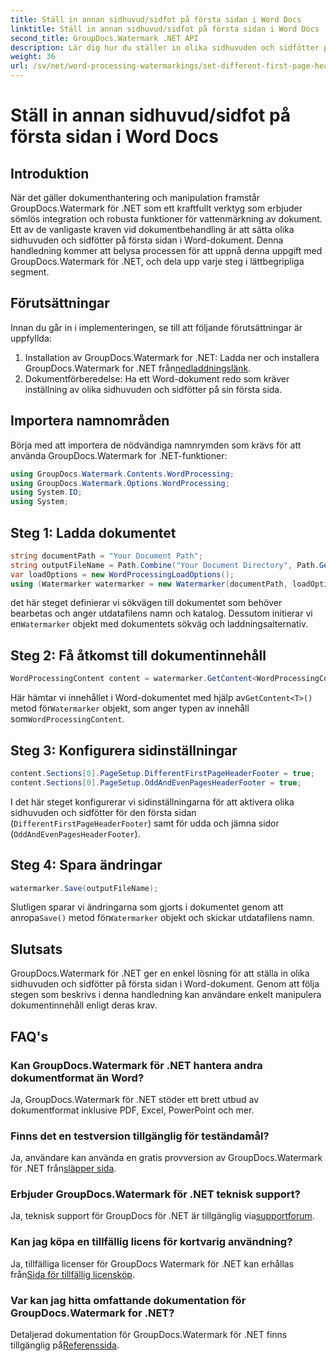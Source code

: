 ```yaml
---
title: Ställ in annan sidhuvud/sidfot på första sidan i Word Docs
linktitle: Ställ in annan sidhuvud/sidfot på första sidan i Word Docs
second_title: GroupDocs.Watermark .NET API
description: Lär dig hur du ställer in olika sidhuvuden och sidfötter på första sidan i Word-dokument med hjälp av GroupDocs.Watermark för .NET.
weight: 36
url: /sv/net/word-processing-watermarkings/set-different-first-page-header-footer-word-docs/
---
```


# Ställ in annan sidhuvud/sidfot på första sidan i Word Docs

## Introduktion
När det gäller dokumenthantering och manipulation framstår GroupDocs.Watermark för .NET som ett kraftfullt verktyg som erbjuder sömlös integration och robusta funktioner för vattenmärkning av dokument. Ett av de vanligaste kraven vid dokumentbehandling är att sätta olika sidhuvuden och sidfötter på första sidan i Word-dokument. Denna handledning kommer att belysa processen för att uppnå denna uppgift med GroupDocs.Watermark för .NET, och dela upp varje steg i lättbegripliga segment.
## Förutsättningar
Innan du går in i implementeringen, se till att följande förutsättningar är uppfyllda:
1.  Installation av GroupDocs.Watermark for .NET: Ladda ner och installera GroupDocs.Watermark for .NET från[nedladdningslänk](https://releases.groupdocs.com/Watermark/net/).
2. Dokumentförberedelse: Ha ett Word-dokument redo som kräver inställning av olika sidhuvuden och sidfötter på sin första sida.

## Importera namnområden
Börja med att importera de nödvändiga namnrymden som krävs för att använda GroupDocs.Watermark for .NET-funktioner:
```csharp
using GroupDocs.Watermark.Contents.WordProcessing;
using GroupDocs.Watermark.Options.WordProcessing;
using System.IO;
using System;
```
## Steg 1: Ladda dokumentet
```csharp
string documentPath = "Your Document Path";
string outputFileName = Path.Combine("Your Document Directory", Path.GetFileName(documentPath));
var loadOptions = new WordProcessingLoadOptions();
using (Watermarker watermarker = new Watermarker(documentPath, loadOptions))
```
 det här steget definierar vi sökvägen till dokumentet som behöver bearbetas och anger utdatafilens namn och katalog. Dessutom initierar vi en`Watermarker` objekt med dokumentets sökväg och laddningsalternativ.
## Steg 2: Få åtkomst till dokumentinnehåll
```csharp
WordProcessingContent content = watermarker.GetContent<WordProcessingContent>();
```
 Här hämtar vi innehållet i Word-dokumentet med hjälp av`GetContent<T>()` metod för`Watermarker` objekt, som anger typen av innehåll som`WordProcessingContent`.
## Steg 3: Konfigurera sidinställningar
```csharp
content.Sections[0].PageSetup.DifferentFirstPageHeaderFooter = true;
content.Sections[0].PageSetup.OddAndEvenPagesHeaderFooter = true;
```
I det här steget konfigurerar vi sidinställningarna för att aktivera olika sidhuvuden och sidfötter för den första sidan (`DifferentFirstPageHeaderFooter`) samt för udda och jämna sidor (`OddAndEvenPagesHeaderFooter`).
## Steg 4: Spara ändringar
```csharp
watermarker.Save(outputFileName);
```
 Slutligen sparar vi ändringarna som gjorts i dokumentet genom att anropa`Save()` metod för`Watermarker` objekt och skickar utdatafilens namn.

## Slutsats
GroupDocs.Watermark för .NET ger en enkel lösning för att ställa in olika sidhuvuden och sidfötter på första sidan i Word-dokument. Genom att följa stegen som beskrivs i denna handledning kan användare enkelt manipulera dokumentinnehåll enligt deras krav.
## FAQ's
### Kan GroupDocs.Watermark för .NET hantera andra dokumentformat än Word?
Ja, GroupDocs.Watermark för .NET stöder ett brett utbud av dokumentformat inklusive PDF, Excel, PowerPoint och mer.
### Finns det en testversion tillgänglig för teständamål?
Ja, användare kan använda en gratis provversion av GroupDocs.Watermark för .NET från[släpper sida](https://releases.groupdocs.com/).
### Erbjuder GroupDocs.Watermark för .NET teknisk support?
 Ja, teknisk support för GroupDocs för .NET är tillgänglig via[supportforum](https://forum.groupdocs.com/c/watermark/19).
### Kan jag köpa en tillfällig licens för kortvarig användning?
 Ja, tillfälliga licenser för GroupDocs Watermark för .NET kan erhållas från[Sida för tillfällig licensköp](https://purchase.groupdocs.com/temporary-license/).
### Var kan jag hitta omfattande dokumentation för GroupDocs.Watermark for .NET?
 Detaljerad dokumentation för GroupDocs.Watermark för .NET finns tillgänglig på[Referenssida](https://tutorials.groupdocs.com/Watermark/net/).